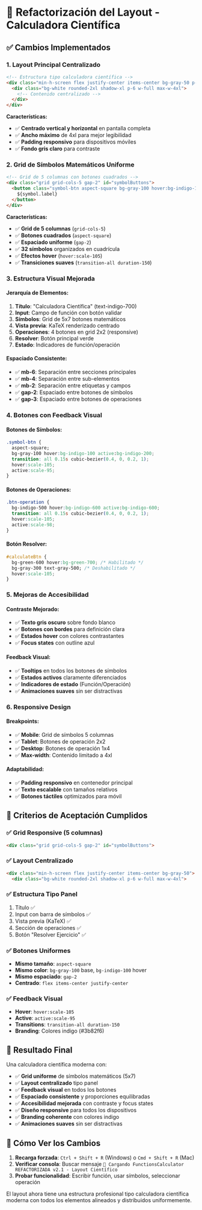 # 🎨 Refactorización del Layout - Calculadora Científica

## ✅ **Cambios Implementados**

### **1. Layout Principal Centralizado**
```html
<!-- Estructura tipo calculadora científica -->
<div class="min-h-screen flex justify-center items-center bg-gray-50 p-4">
  <div class="bg-white rounded-2xl shadow-xl p-6 w-full max-w-4xl">
    <!-- Contenido centralizado -->
  </div>
</div>
```

**Características:**
- ✅ **Centrado vertical y horizontal** en pantalla completa
- ✅ **Ancho máximo** de 4xl para mejor legibilidad
- ✅ **Padding responsivo** para dispositivos móviles
- ✅ **Fondo gris claro** para contraste

### **2. Grid de Símbolos Matemáticos Uniforme**
```html
<!-- Grid de 5 columnas con botones cuadrados -->
<div class="grid grid-cols-5 gap-2" id="symbolButtons">
  <button class="symbol-btn aspect-square bg-gray-100 hover:bg-indigo-100 active:bg-indigo-200 text-gray-800 font-medium rounded-lg shadow-sm transition-all duration-150 hover:scale-105 flex items-center justify-center text-sm">
    ${symbol.label}
  </button>
</div>
```

**Características:**
- ✅ **Grid de 5 columnas** (`grid-cols-5`)
- ✅ **Botones cuadrados** (`aspect-square`)
- ✅ **Espaciado uniforme** (`gap-2`)
- ✅ **32 símbolos** organizados en cuadrícula
- ✅ **Efectos hover** (`hover:scale-105`)
- ✅ **Transiciones suaves** (`transition-all duration-150`)

### **3. Estructura Visual Mejorada**

#### **Jerarquía de Elementos:**
1. **Título**: "Calculadora Científica" (text-indigo-700)
2. **Input**: Campo de función con botón validar
3. **Símbolos**: Grid de 5x7 botones matemáticos
4. **Vista previa**: KaTeX renderizado centrado
5. **Operaciones**: 4 botones en grid 2x2 (responsive)
6. **Resolver**: Botón principal verde
7. **Estado**: Indicadores de función/operación

#### **Espaciado Consistente:**
- ✅ **mb-6**: Separación entre secciones principales
- ✅ **mb-4**: Separación entre sub-elementos
- ✅ **mb-2**: Separación entre etiquetas y campos
- ✅ **gap-2**: Espaciado entre botones de símbolos
- ✅ **gap-3**: Espaciado entre botones de operaciones

### **4. Botones con Feedback Visual**

#### **Botones de Símbolos:**
```css
.symbol-btn {
  aspect-square;
  bg-gray-100 hover:bg-indigo-100 active:bg-indigo-200;
  transition: all 0.15s cubic-bezier(0.4, 0, 0.2, 1);
  hover:scale-105;
  active:scale-95;
}
```

#### **Botones de Operaciones:**
```css
.btn-operation {
  bg-indigo-500 hover:bg-indigo-600 active:bg-indigo-600;
  transition: all 0.15s cubic-bezier(0.4, 0, 0.2, 1);
  hover:scale-105;
  active:scale-98;
}
```

#### **Botón Resolver:**
```css
#calculateBtn {
  bg-green-600 hover:bg-green-700; /* Habilitado */
  bg-gray-300 text-gray-500; /* Deshabilitado */
  hover:scale-105;
}
```

### **5. Mejoras de Accesibilidad**

#### **Contraste Mejorado:**
- ✅ **Texto gris oscuro** sobre fondo blanco
- ✅ **Botones con bordes** para definición clara
- ✅ **Estados hover** con colores contrastantes
- ✅ **Focus states** con outline azul

#### **Feedback Visual:**
- ✅ **Tooltips** en todos los botones de símbolos
- ✅ **Estados activos** claramente diferenciados
- ✅ **Indicadores de estado** (Función/Operación)
- ✅ **Animaciones suaves** sin ser distractivas

### **6. Responsive Design**

#### **Breakpoints:**
- ✅ **Mobile**: Grid de símbolos 5 columnas
- ✅ **Tablet**: Botones de operación 2x2
- ✅ **Desktop**: Botones de operación 1x4
- ✅ **Max-width**: Contenido limitado a 4xl

#### **Adaptabilidad:**
- ✅ **Padding responsivo** en contenedor principal
- ✅ **Texto escalable** con tamaños relativos
- ✅ **Botones táctiles** optimizados para móvil

## 🎯 **Criterios de Aceptación Cumplidos**

### ✅ **Grid Responsive (5 columnas)**
```html
<div class="grid grid-cols-5 gap-2" id="symbolButtons">
```

### ✅ **Layout Centralizado**
```html
<div class="min-h-screen flex justify-center items-center bg-gray-50">
  <div class="bg-white rounded-2xl shadow-xl p-6 w-full max-w-4xl">
```

### ✅ **Estructura Tipo Panel**
1. Título ✅
2. Input con barra de símbolos ✅
3. Vista previa (KaTeX) ✅
4. Sección de operaciones ✅
5. Botón "Resolver Ejercicio" ✅

### ✅ **Botones Uniformes**
- **Mismo tamaño**: `aspect-square`
- **Mismo color**: `bg-gray-100` base, `bg-indigo-100` hover
- **Mismo espaciado**: `gap-2`
- **Centrado**: `flex items-center justify-center`

### ✅ **Feedback Visual**
- **Hover**: `hover:scale-105`
- **Active**: `active:scale-95`
- **Transitions**: `transition-all duration-150`
- **Branding**: Colores indigo (#3b82f6)

## 🚀 **Resultado Final**

Una calculadora científica moderna con:

- ✅ **Grid uniforme** de símbolos matemáticos (5x7)
- ✅ **Layout centralizado** tipo panel
- ✅ **Feedback visual** en todos los botones
- ✅ **Espaciado consistente** y proporciones equilibradas
- ✅ **Accesibilidad mejorada** con contraste y focus states
- ✅ **Diseño responsive** para todos los dispositivos
- ✅ **Branding coherente** con colores indigo
- ✅ **Animaciones suaves** sin ser distractivas

## 📱 **Cómo Ver los Cambios**

1. **Recarga forzada**: `Ctrl + Shift + R` (Windows) o `Cmd + Shift + R` (Mac)
2. **Verificar consola**: Buscar mensaje `🚀 Cargando FunctionsCalculator REFACTORIZADA v2.1 - Layout Científico`
3. **Probar funcionalidad**: Escribir función, usar símbolos, seleccionar operación

El layout ahora tiene una estructura profesional tipo calculadora científica moderna con todos los elementos alineados y distribuidos uniformemente.

